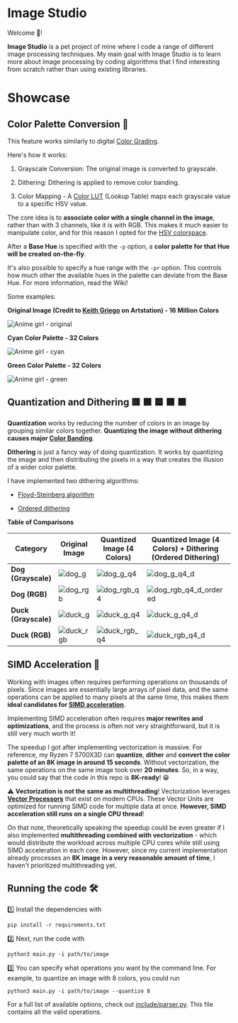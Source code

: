 # Image Studio

Welcome 👋!

**Image Studio** is a pet project of mine where I code a range of different image processing techniques. 
My main goal with Image Studio is to learn more about image processing by coding algorithms that I find interesting from scratch rather than using existing libraries. 

# Showcase 


## Color Palette Conversion 🎨

This feature works similarly to digital [Color Grading](https://en.wikipedia.org/wiki/Color_grading). 

Here's how it works:

1. Grayscale Conversion: The original image is converted to grayscale.

2. Dithering: Dithering is applied to remove color banding.

3. Color Mapping - A [Color LUT](https://en.wikipedia.org/wiki/3D_lookup_table) (Lookup Table) maps each grayscale value to a specific HSV value.


The core idea is to **associate color with a single channel in the image**, rather than with 3 channels, like it is with RGB. This makes it much easier to manipulate color, and for this reason I opted for the [HSV colorspace](https://en.wikipedia.org/wiki/HSL_and_HSV).

After a **Base Hue** is specified with the ```-p``` option, a **color palette for that Hue will be created on-the-fly**. 

It's also possible to specify a hue range with the ```-pr``` option. This controls how much other the available hues in the palette can deviate from the Base Hue. For more information, read the Wiki!

Some examples:

**Original Image (Credit to [Keith Griego](https://www.artstation.com/artwork/dKR0xw) on Artstation) - 16 Million Colors** 

![Anime girl - original](assets/animegirl_original.png)

**Cyan Color Palette - 32 Colors**

![Anime girl - cyan](assets/animegirl_cyan.png)

**Green Color Palette - 32 Colors**

![Anime girl - green](assets/animegirl_green.png)


## Quantization and Dithering 🟥 🟩 🟦 🟧 🟪

**Quantization** works by reducing the number of colors in an image by grouping similar colors together.  **Quantizing the image without dithering causes major [Color Banding](https://en.wikipedia.org/wiki/Colour_banding)**.

**Dithering** is just a fancy way of doing quantization. It works by quantizing the image and then distributing the pixels in a way that creates the illusion of a wider color palette.

I have implemented two dithering algorithms:

* [Floyd-Steinberg algorithm](https://en.wikipedia.org/wiki/Floyd%E2%80%93Steinberg_dithering)

* [Ordered dithering](https://en.wikipedia.org/wiki/Ordered_dithering)



**Table of Comparisons**

| **Category**         | **Original Image**                                          | **Quantized  Image (4 Colors)**                                   | **Quantized Image (4 Colors) + Dithering (Ordered Dithering)**| **Quantized Image (4 Colors) + Dithering (Floyd-Steinberg Dithering)**|
|----------------------|----------------------------------------------------|----------------------------------------------------|-----------------------------------------------------|-----------------------------------------------------|
| **Dog (Grayscale)**  | ![dog_g](assets/dog_g.png)     | ![dog_g_q4](assets/dog_g_q4.png)             | ![dog_g_q4_d](assets/dog_g_q4_ordered.png)            | ![dog_g_q4_d](assets/dog_g_q4_floyd_steinberg.png) |
| **Dog (RGB)**     | ![dog_rgb](assets/dog_rgb.png)       | ![dog_rgb_q4](assets/dog_rgb_q4.png)           | ![dog_rgb_q4_d_ordered](assets/dog_rgb_q4_ordered.png)         | ![dog_rgb_q4_d_floyd_steinberg](assets/dog_rgb_q4_floyd_steinberg.png) |
| **Duck (Grayscale)**      | ![duck_g](assets/duck_g.png)           | ![duck_g_q4](assets/duck_g_q4.png)                   | ![duck_g_q4_d](assets/duck_g_q4_ordered.png)                  | ![duck_g_q4_d](assets/duck_g_q4_floyd_steinberg.png)                  |
| **Duck (RGB)**      | ![duck_rgb](assets/duck_rgb.png)          | ![duck_rgb_q4](assets/duck_rgb_q4.png)            | ![duck_rgb_q4_d](assets/duck_rgb_q4_ordered.png)          | ![duck_rgb_q4_d](assets/duck_rgb_q4_floyd_steinberg.png)          |


## SIMD Acceleration 🚀

Working with images often requires performing operations on thousands of pixels. Since images are essentially large arrays of pixel data, and the same operations can be applied to many pixels at the same time, 
this makes them **ideal candidates for [SIMD acceleration](https://en.wikipedia.org/wiki/Single_instruction,_multiple_data)**.

Implementing SIMD acceleration often requires **major rewrites and optimizations**, and the process is often not very straightforward, but it is still very much worth it!

The speedup I got after implementing vectorization is massive. For reference, my Ryzen 7 5700X3D can **quantize**, **dither** and **convert the color palette of an 8K image in around 15 seconds**. 
Without vectorization, the same operations on the same image took over **20 minutes**. So, in a way, you could say that the code in this repo is **8K-ready**! 😁

⚠️ **Vectorization is not the same as multithreading**! Vectorization leverages **[Vector Processors](https://en.wikipedia.org/wiki/Vector_processor)** that exist on modern CPUs. 
These Vector Units are optimized for running SIMD code for multiple data at once. **However, SIMD acceleration still runs on a single CPU thread**!

On that note, theoretically speaking the speedup could be even greater if I also implemented **multithreading combined with vectorization** - which would distribute the workload across multiple CPU cores while still using 
SIMD acceleration in each core. However, since my current implementation already processes an **8K image in a very reasonable amount of time**, I haven't prioritized multithreading yet.



## Running the code 🛠️

1️⃣ Install the dependencies with

    pip install -r requirements.txt

2️⃣ Next, run the code with

    python3 main.py -i path/to/image


3️⃣ You can specify what operations you want by the command line.  For example, to quantize an image with 8 colors, you could run

    python3 main.py -i path/to/image --quantize 8

For a full list of available options, check out [include/parser.py](include/parser.py). This file contains all the valid operations.